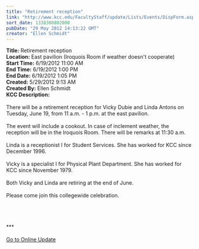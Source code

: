 ```yaml
---
title: "Retirement reception"
link: "http://www.kcc.edu/FacultyStaff/update/Lists/Events/DispForm.aspx?ID=272"
sort_date: 1338300802000
pubDate: "29 May 2012 14:13:22 GMT"
creator: "Ellen Schmidt"
---
```


<div><b>Title:</b> Retirement reception</div>
<div><b>Location:</b> East pavilion    (Iroquois Room if weather doesn&#39;t cooperate)</div>
<div><b>Start Time:</b> 6/19/2012 11:00 AM</div>
<div><b>End Time:</b> 6/19/2012 1:00 PM</div>
<div><b>End Date:</b> 6/19/2012 1:05 PM</div>
<div><b>Created:</b> 5/29/2012 9:13 AM</div>
<div><b>Created By:</b> Ellen Schmidt</div>
<div><b>KCC Description:</b> <div class="ExternalClass241A4576716B4A56844AFD492FA119A0"><div>
<div><br />There will be a retirement reception for Vicky Dubie and Linda Antons on Tuesday, June 19, from 11 a.m. - 1 p.m. at the east pavilion.</div>
<div><br />The event will include a cookout. In case of inclement weather, the reception will be in the Iroquois Room. There will be remarks at 11:30 a.m.</div>
<div><br />Linda is a receptionist I for Student Services. She has worked for KCC since December 1996.</div>
<div><br />Vicky is a specialist I for Physical Plant Department. She has worked for KCC since November 1979.</div>
<div><br />Both Vicky and Linda are retiring at the end of June.</div>
<div> </div>
<div>Please come join this collegewide celebration. <br /></div>
<div> </div>
<div>
<div>
<div> </div>
<div> </div>
<div> </div>
<div>
<div class="ExternalClass8FE243A1D12D4E008D1A0CEA4D499155">***</div>
<div class="ExternalClass8FE243A1D12D4E008D1A0CEA4D499155"> </div>
<div class="ExternalClass8FE243A1D12D4E008D1A0CEA4D499155"><a href="/FacultyStaff/update/Pages/dailyupdate.aspx">Go to Online Update</a></div>
<div class="ExternalClass8FE243A1D12D4E008D1A0CEA4D499155"> </div></div><br /></div></div></div></div></div>
